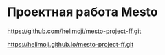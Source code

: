 # Проектная работа Mesto
https://github.com/helimoji/mesto-project-ff.git

https://helimoji.github.io/mesto-project-ff.git
